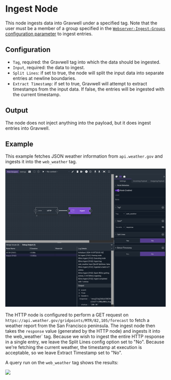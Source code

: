 # Ingest Node

This node ingests data into Gravwell under a specified tag. Note that the user must be a member of a group specified in the [`Webserver-Ingest-Groups` configuration parameter](/configuration/parameters) to ingest entries.

## Configuration

* `Tag`, required: the Gravwell tag into which the data should be ingested.
* `Input`, required: the data to ingest.
* `Split Lines`: if set to true, the node will split the input data into separate entries at newline boundaries.
* `Extract Timestamp`: if set to true, Gravwell will attempt to extract timestamps from the input data. If false, the entries will be ingested with the current timestamp.

## Output

The node does not inject anything into the payload, but it does ingest entries into Gravwell.

## Example

This example fetches JSON weather information from `api.weather.gov` and ingests it into the `web_weather` tag.

![](ingest-example.png)

The HTTP node is configured to perform a GET request on `https://api.weather.gov/gridpoints/MTR/82,105/forecast` to fetch a weather report from the San Francisco peninsula. The ingest node then takes the `response` value (generated by the HTTP node) and ingests it into the web_weather` tag. Because we wish to ingest the entire HTTP response in a single entry, we leave the Split Lines config option set to "No". Because we're fetching the current weather, the timestamp at execution is acceptable, so we leave Extract Timestamp set to "No".

A query run on the `web_weather` tag shows the results:

![](ingest-weather.png)
